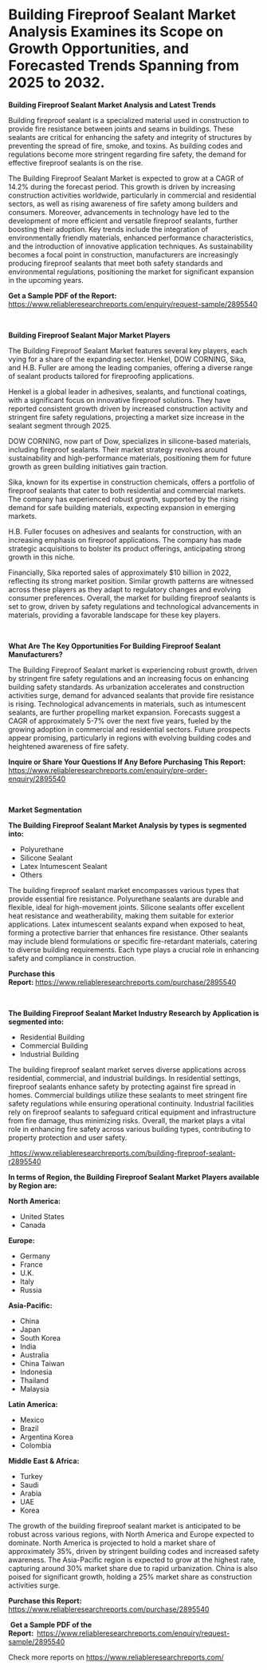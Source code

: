 <p><h1>Building Fireproof Sealant Market Analysis Examines its Scope on Growth Opportunities, and Forecasted Trends Spanning from 2025 to 2032.</h1></p><p><strong>Building Fireproof Sealant Market Analysis and Latest Trends</strong></p>
<p><p>Building fireproof sealant is a specialized material used in construction to provide fire resistance between joints and seams in buildings. These sealants are critical for enhancing the safety and integrity of structures by preventing the spread of fire, smoke, and toxins. As building codes and regulations become more stringent regarding fire safety, the demand for effective fireproof sealants is on the rise.</p><p>The Building Fireproof Sealant Market is expected to grow at a CAGR of 14.2% during the forecast period. This growth is driven by increasing construction activities worldwide, particularly in commercial and residential sectors, as well as rising awareness of fire safety among builders and consumers. Moreover, advancements in technology have led to the development of more efficient and versatile fireproof sealants, further boosting their adoption. Key trends include the integration of environmentally friendly materials, enhanced performance characteristics, and the introduction of innovative application techniques. As sustainability becomes a focal point in construction, manufacturers are increasingly producing fireproof sealants that meet both safety standards and environmental regulations, positioning the market for significant expansion in the upcoming years.</p></p>
<p><strong>Get a Sample PDF of the Report:&nbsp;</strong> <a href="https://www.reliableresearchreports.com/enquiry/request-sample/2895540?utm_campaign=3210&utm_medium=2&utm_source=Github&utm_content=ia&utm_term=15032025&utm_id=building-fireproof-sealant">https://www.reliableresearchreports.com/enquiry/request-sample/2895540</a></p>
<p>&nbsp;</p>
<p><strong>Building Fireproof Sealant Major Market Players</strong></p>
<p><p>The Building Fireproof Sealant Market features several key players, each vying for a share of the expanding sector. Henkel, DOW CORNING, Sika, and H.B. Fuller are among the leading companies, offering a diverse range of sealant products tailored for fireproofing applications. </p><p>Henkel is a global leader in adhesives, sealants, and functional coatings, with a significant focus on innovative fireproof solutions. They have reported consistent growth driven by increased construction activity and stringent fire safety regulations, projecting a market size increase in the sealant segment through 2025.</p><p>DOW CORNING, now part of Dow, specializes in silicone-based materials, including fireproof sealants. Their market strategy revolves around sustainability and high-performance materials, positioning them for future growth as green building initiatives gain traction.</p><p>Sika, known for its expertise in construction chemicals, offers a portfolio of fireproof sealants that cater to both residential and commercial markets. The company has experienced robust growth, supported by the rising demand for safe building materials, expecting expansion in emerging markets.</p><p>H.B. Fuller focuses on adhesives and sealants for construction, with an increasing emphasis on fireproof applications. The company has made strategic acquisitions to bolster its product offerings, anticipating strong growth in this niche.</p><p>Financially, Sika reported sales of approximately $10 billion in 2022, reflecting its strong market position. Similar growth patterns are witnessed across these players as they adapt to regulatory changes and evolving consumer preferences. Overall, the market for building fireproof sealants is set to grow, driven by safety regulations and technological advancements in materials, providing a favorable landscape for these key players.</p></p>
<p>&nbsp;</p>
<p><strong>What Are The Key Opportunities For Building Fireproof Sealant Manufacturers?</strong></p>
<p><p>The Building Fireproof Sealant market is experiencing robust growth, driven by stringent fire safety regulations and an increasing focus on enhancing building safety standards. As urbanization accelerates and construction activities surge, demand for advanced sealants that provide fire resistance is rising. Technological advancements in materials, such as intumescent sealants, are further propelling market expansion. Forecasts suggest a CAGR of approximately 5-7% over the next five years, fueled by the growing adoption in commercial and residential sectors. Future prospects appear promising, particularly in regions with evolving building codes and heightened awareness of fire safety.</p></p>
<p><strong>Inquire or Share Your Questions If Any Before Purchasing This Report:</strong> <a href="https://www.reliableresearchreports.com/enquiry/pre-order-enquiry/2895540?utm_campaign=3210&utm_medium=2&utm_source=Github&utm_content=ia&utm_term=15032025&utm_id=building-fireproof-sealant">https://www.reliableresearchreports.com/enquiry/pre-order-enquiry/2895540</a></p>
<p>&nbsp;</p>
<p><strong>Market Segmentation</strong></p>
<p><strong>The Building Fireproof Sealant Market Analysis by types is segmented into:</strong></p>
<p><ul><li>Polyurethane</li><li>Silicone Sealant</li><li>Latex Intumescent Sealant</li><li>Others</li></ul></p>
<p><p>The building fireproof sealant market encompasses various types that provide essential fire resistance. Polyurethane sealants are durable and flexible, ideal for high-movement joints. Silicone sealants offer excellent heat resistance and weatherability, making them suitable for exterior applications. Latex intumescent sealants expand when exposed to heat, forming a protective barrier that enhances fire resistance. Other sealants may include blend formulations or specific fire-retardant materials, catering to diverse building requirements. Each type plays a crucial role in enhancing safety and compliance in construction.</p></p>
<p><strong>Purchase this Report:&nbsp;</strong><a href="https://www.reliableresearchreports.com/purchase/2895540?utm_campaign=3210&utm_medium=2&utm_source=Github&utm_content=ia&utm_term=15032025&utm_id=building-fireproof-sealant">https://www.reliableresearchreports.com/purchase/2895540</a></p>
<p>&nbsp;</p>
<p><strong>The Building Fireproof Sealant Market Industry Research by Application is segmented into:</strong></p>
<p><ul><li>Residential Building</li><li>Commercial Building</li><li>Industrial Building</li></ul></p>
<p><p>The building fireproof sealant market serves diverse applications across residential, commercial, and industrial buildings. In residential settings, fireproof sealants enhance safety by protecting against fire spread in homes. Commercial buildings utilize these sealants to meet stringent fire safety regulations while ensuring operational continuity. Industrial facilities rely on fireproof sealants to safeguard critical equipment and infrastructure from fire damage, thus minimizing risks. Overall, the market plays a vital role in enhancing fire safety across various building types, contributing to property protection and user safety.</p></p>
<p><a href="https://www.reliableresearchreports.com/building-fireproof-sealant-r2895540?utm_campaign=3210&utm_medium=2&utm_source=Github&utm_content=ia&utm_term=15032025&utm_id=building-fireproof-sealant">&nbsp;https://www.reliableresearchreports.com/building-fireproof-sealant-r2895540</a></p>
<p><strong>In terms of Region, the Building Fireproof Sealant Market Players available by Region are:</strong></p>
<p>
    <p> <strong> North America: </strong>
        <ul>
            <li>United States</li>
            <li>Canada</li>
        </ul>
        </p> 
    <p> <strong> Europe: </strong>
        <ul>
            <li>Germany</li>
            <li>France</li>
            <li>U.K.</li>
            <li>Italy</li>
            <li>Russia</li>
        </ul>
        </p> 
    <p> <strong> Asia-Pacific: </strong>
        <ul>
            <li>China</li>
            <li>Japan</li>
            <li>South Korea</li>
            <li>India</li>
            <li>Australia</li>
            <li>China Taiwan</li>
            <li>Indonesia</li>
            <li>Thailand</li>
            <li>Malaysia</li>
        </ul>
        </p> 
    <p> <strong> Latin America: </strong>
        <ul>
            <li>Mexico</li>
            <li>Brazil</li>
            <li>Argentina Korea</li>
            <li>Colombia</li>
        </ul>
        </p> 
    <p> <strong> Middle East & Africa: </strong>
        <ul>
            <li>Turkey</li>
            <li>Saudi</li>
            <li>Arabia</li>
            <li>UAE</li>
            <li>Korea</li>
        </ul>
    </p>
    </p>
<p><p>The growth of the building fireproof sealant market is anticipated to be robust across various regions, with North America and Europe expected to dominate. North America is projected to hold a market share of approximately 35%, driven by stringent building codes and increased safety awareness. The Asia-Pacific region is expected to grow at the highest rate, capturing around 30% market share due to rapid urbanization. China is also poised for significant growth, holding a 25% market share as construction activities surge.</p></p>
<p><strong>Purchase this Report: </strong><a href="https://www.reliableresearchreports.com/purchase/2895540?utm_campaign=3210&utm_medium=2&utm_source=Github&utm_content=ia&utm_term=15032025&utm_id=building-fireproof-sealant">https://www.reliableresearchreports.com/purchase/2895540</a></p>
<p>&nbsp;<strong>Get a Sample PDF of the Report:&nbsp;&nbsp;</strong><a href="https://www.reliableresearchreports.com/enquiry/request-sample/2895540?utm_campaign=3210&utm_medium=2&utm_source=Github&utm_content=ia&utm_term=15032025&utm_id=building-fireproof-sealant">https://www.reliableresearchreports.com/enquiry/request-sample/2895540</a></p>
<p><strong></strong></p>
<p>Check more reports on <a href="https://www.reliableresearchreports.com/?utm_campaign=3210&utm_medium=2&utm_source=Github&utm_content=ia&utm_term=15032025&utm_id=building-fireproof-sealant">https://www.reliableresearchreports.com/</a></p>